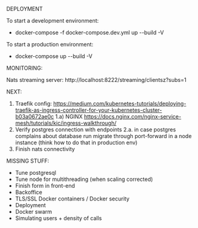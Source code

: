DEPLOYMENT

To start a development environment:

- docker-compose -f docker-compose.dev.yml up --build -V

To start a production environment:

- docker-compose up --build -V

MONITORING:

Nats streaming server: http://localhost:8222/streaming/clientsz?subs=1

NEXT:

1. Traefik config: https://medium.com/kubernetes-tutorials/deploying-traefik-as-ingress-controller-for-your-kubernetes-cluster-b03a0672ae0c
   1.a) NGINX https://docs.nginx.com/nginx-service-mesh/tutorials/kic/ingress-walkthrough/
2. Verify postgres connection with endpoints
   2.a. in case postgres complains about database run migrate through port-forward in a node instance (think how to do that in production env)
3. Finish nats connectivity

MISSING STUFF:

- Tune postgresql
- Tune node for multithreading (when scaling corrected)
- Finish form in front-end
- Backoffice
- TLS/SSL Docker containers / Docker security
- Deployment
- Docker swarm
- Simulating users + density of calls

